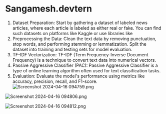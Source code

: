 # Sangamesh.devtern
1. Dataset Preparation:
Start by gathering a dataset of labeled news articles, where each article is labeled as either real or fake. You can find such datasets on platforms like Kaggle or use libraries like 
2. Preprocessing the Data:
Clean the text data by removing punctuation, stop words, and performing stemming or lemmatization.
Split the dataset into training and testing sets for model evaluation.
3. TF-IDF Vectorization:
TF-IDF (Term Frequency-Inverse Document Frequency) is a technique to convert text data into numerical vectors.
4. Passive Aggressive Classifier (PAC):
Passive Aggressive Classifier is a type of online learning algorithm often used for text classification tasks.
5. Evaluation:
Evaluate the model's performance using metrics like accuracy, precision, recall, and F1-score.
![Screenshot 2024-04-16 094759.png](https://github.com/Sangameshn2003/Sangamesh.devter/assets/167056475/1b35f2c4-a492-441b-b31a-e3b5a43c3a4c)

![Screenshot 2024-04-16 094806.png](https://github.com/Sangameshn2003/Sangamesh.devter/assets/167056475/d94dc471-2ab6-4f48-bc06-e45ac1dff2bf)

![Screenshot 2024-04-16 094812.png](https://github.com/Sangameshn2003/Sangamesh.devter/assets/167056475/b21edb02-57f5-4791-ad7f-92f1fc22a369)


